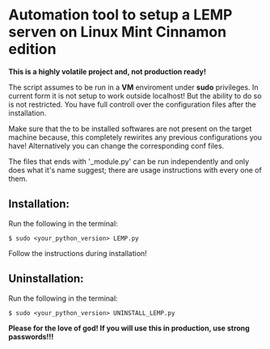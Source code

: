 # Automation tool to setup a LEMP serven on Linux Mint Cinnamon edition

**This is a highly volatile project and, not production ready!**

The script assumes to be run in a **VM** enviroment under **sudo** privileges.
In current form it is not setup to work outside localhost! But the ability to do so is not restricted. You have full controll over the configuration files after the installation. 

Make sure that the to be installed softwares are not present on the target machine because, this completely rewirites any previous configurations you have! Alternatively you can change the corresponding conf files.

The files that ends with '_module.py' can be run independently and only does what it's name suggest; there are usage instructions with every one of them.

## Installation:
Run the following in the terminal: 
```console
$ sudo <your_python_version> LEMP.py
```
Follow the instructions during installation!

## Uninstallation:
Run the following in the terminal: 
```console
$ sudo <your_python_version> UNINSTALL_LEMP.py
```

**Please for the love of god! If you will use this in production, use strong passwords!!!**

